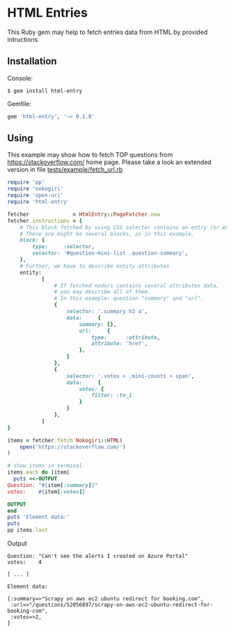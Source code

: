 # HTML Entries
This Ruby gem may help to fetch entries data from HTML by provided intructions.

## Installation

Console:
```
$ gem install html-entry
```
Gemfile:
```ruby
gem 'html-entry', '~> 0.1.0'
```

## Using

This example may show how to fetch TOP questions from https://stackoverflow.com/ home page.
Please take a look an extended version in file [tests/example/fetch_url.rb](tests/example/fetch_url.rb)

```ruby
require 'pp'
require 'nokogiri'
require 'open-uri'
require 'html-entry'

fetcher              = HtmlEntry::PageFetcher.new
fetcher.instructions = {
    # This block fetched by using CSS selector contains an entry (or entries).
    # There are might be several blocks, as in this example.
    block: {
        type:     :selector,
        selector: '#question-mini-list .question-summary',
    },
    # Further, we have to describe entity attributes
    entity:
           [
               # If fetched node/s contains several attributes data,
               # you may describe all of them.
               # In this example: question "summary" and "url".
               {
                   selector: '.summary h3 a',
                   data:     {
                       summary: {},
                       url:     {
                           type:      :attribute,
                           attribute: 'href',
                       },
                   }
               },
               {
                   selector: '.votes > .mini-counts > span',
                   data:     {
                       votes: {
                           filter: :to_i
                       }
                   }
               },
           ]
}

items = fetcher.fetch Nokogiri::HTML(
    open('https://stackoverflow.com/')
)

# show items in terminal
items.each do |item|
  puts <<-OUTPUT
Question: "#{item[:summary]}"
votes:    #{item[:votes]}

OUTPUT
end
puts 'Element data:'
puts
pp items.last
```

Output
```
Question: "Can't see the alerts I created on Azure Portal"
votes:    4

[ ... ]

Element data:

{:summary=>"Scrapy on aws ec2 ubuntu redirect for booking.com",
 :url=>"/questions/52056897/scrapy-on-aws-ec2-ubuntu-redirect-for-booking-com",
 :votes=>2,
}
```
